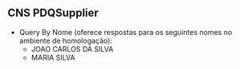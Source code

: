## CNS PDQSupplier
- Query By Nome (oferece respostas para os seguintes nomes no ambiente de homologação):
  - JOAO CARLOS DA SILVA
  - MARIA SILVA

